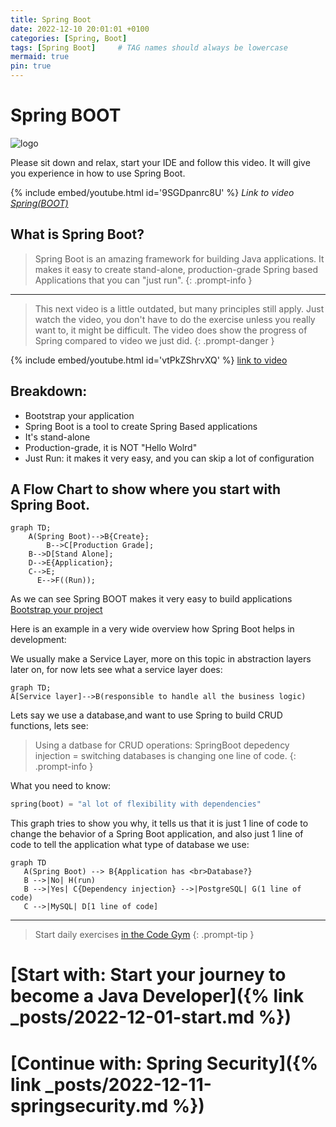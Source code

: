 ```yaml
---
title: Spring Boot
date: 2022-12-10 20:01:01 +0100
categories: [Spring, Boot]
tags: [Spring Boot]     # TAG names should always be lowercase
mermaid: true
pin: true
---
```


# Spring BOOT

![logo](https://miro.medium.com/max/716/1*jMQ9lkY5SBnbcOlJB4aizg.png)

Please sit down and relax, start your IDE and follow this video. It will give you experience in how to use Spring Boot.


{% include embed/youtube.html id='9SGDpanrc8U' %}
_Link to video [Spring(BOOT)](https://www.youtube.com/watch?v=9SGDpanrc8U)_

## What is Spring Boot?

> Spring Boot is an amazing framework for building Java applications. It makes it easy to create stand-alone,
> production-grade Spring based Applications that you can "just run".
{: .prompt-info }
---

> This next video is a little outdated, but many principles still apply. Just watch the video, you don't have to do the
> exercise unless you really want to, it might be difficult. The video does show the progress of Spring compared to 
> video we just did.
{: .prompt-danger }

{% include embed/youtube.html id='vtPkZShrvXQ' %}
[link to  video](https://www.youtube.com/watch?v=vtPkZShrvXQ)


## Breakdown:

- Bootstrap your application
- Spring Boot is a tool to create Spring Based applications
- It's stand-alone
- Production-grade, it is NOT "Hello Wolrd"
- Just Run: it makes it very easy, and you can skip a lot of configuration

## A Flow Chart to show where you start with Spring Boot.

```mermaid
graph TD;
    A(Spring Boot)-->B{Create};
		B-->C[Production Grade];
    B-->D[Stand Alone];
    D-->E{Application};
    C-->E;
	  E-->F((Run));
```

As we can see Spring BOOT makes it very easy to build applications
[Bootstrap your project](https://start.spring.io/)

Here is an example in a very wide overview how Spring Boot helps in development:

We usually make a Service Layer, more on this topic in abstraction layers later on, for now lets see what a service
layer does:

```mermaid
graph TD;
A[Service layer]-->B(responsible to handle all the business logic) 
```
Lets say we use a database,and want to use Spring to build CRUD functions, lets see:


> Using a datbase for CRUD operations:
> SpringBoot depedency injection = switching databases is changing one line of code.
{: .prompt-info }

What you need to know:
```php
spring(boot) = "al lot of flexibility with dependencies"
```

This graph tries to  show you why, it tells us that it is just 1 line of code to change the behavior of a Spring Boot
application, and also just 1 line of code to tell the application what type of database we use:

```mermaid
graph TD
   A(Spring Boot) --> B{Application has <br>Database?}
   B -->|No| H(run)
   B -->|Yes| C{Dependency injection} -->|PostgreSQL| G(1 line of code)
   C -->|MySQL| D[1 line of code] 
```

***
> Start daily exercises [in the Code Gym](https://codegym.cc/)
{: .prompt-tip }

# [Start with: Start your journey to become a Java Developer]({% link _posts/2022-12-01-start.md %})

# [Continue with: Spring Security]({% link _posts/2022-12-11-springsecurity.md %})
